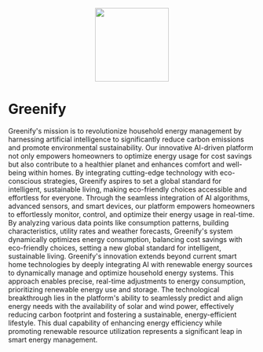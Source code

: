<!-- Banner Image -->
<p align="center">
<img width="150" height="150" src="brochure_1.png">
</p>
  <!--"https://stateimpactcenter.org/images/general/_full/Blog-Powering-Up-for-a-Clean-Energy-Transition-10-12-23.jpg" width="100%">-->

# Greenify
Greenify's mission is to revolutionize household energy management by harnessing artificial intelligence to significantly reduce carbon emissions and promote environmental sustainability. Our innovative AI-driven platform not only empowers homeowners to optimize energy usage for cost savings but also contribute to a healthier planet and enhances comfort and well-being within homes. By integrating cutting-edge technology with eco-conscious strategies, Greenify aspires to set a global standard for intelligent, sustainable living, making eco-friendly choices accessible and effortless for everyone.
Through the seamless integration of AI algorithms, advanced sensors, and smart devices, our platform empowers homeowners to effortlessly monitor, control, and optimize their energy usage in real-time. By analyzing various data points like consumption patterns, building characteristics, utility rates and weather forecasts, Greenify's system dynamically optimizes energy consumption, balancing cost savings with eco-friendly choices, setting a new global standard for intelligent, sustainable living.
Greenify's innovation extends beyond current smart home technologies by deeply integrating AI with renewable energy sources to dynamically manage and optimize household energy systems. This approach enables precise, real-time adjustments to energy consumption, prioritizing renewable energy use and storage. The technological breakthrough lies in the platform's ability to seamlessly predict and align energy needs with the availability of solar and wind power, effectively reducing carbon footprint and fostering a sustainable, energy-efficient lifestyle. This dual capability of enhancing energy efficiency while promoting renewable resource utilization represents a significant leap in smart energy management.
